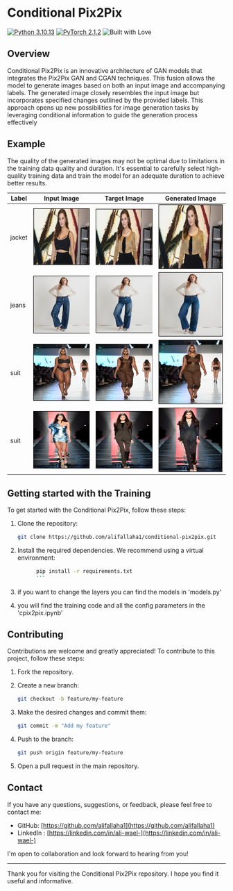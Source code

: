 # Conditional Pix2Pix
[![Python 3.10.13](https://img.shields.io/badge/python-3.10.13-blue.svg)](https://www.python.org/downloads/release/python-31013/)
[![PyTorch 2.1.2](https://img.shields.io/badge/pytorch-2.1.2-ee4c2c.svg)](https://pytorch.org/)
![Built with Love](https://img.shields.io/badge/built%20with-%E2%9D%A4-red.svg)

## Overview

Conditional Pix2Pix is an innovative architecture of GAN models that integrates the Pix2Pix GAN and CGAN techniques. This fusion allows the model to generate images based on both an input image and accompanying labels. The generated image closely resembles the input image but incorporates specified changes outlined by the provided labels. This approach opens up new possibilities for image generation tasks by leveraging conditional information to guide the generation process effectively

## Example
The quality of the generated images may not be optimal due to limitations in the training data quality and duration. It's essential to carefully select high-quality training data and train the model for an adequate duration to achieve better results.


| Label | Input Image | Target Image | Generated Image | 
|-------|-------------|-----------------|------------|
| jacket | ![Input Image 1](images/input1.png) |![Target Image 1](images/real1.png) | ![Generated Image 1](images/rse1.png) | 
| jeans | ![Input Image 2](images/input2.png) |![Target Image 2](images/real2.png) | ![Generated Image 2](images/rse2.png) | 
| suit | ![Input Image 3](images/input3.png) | ![Target Image 3](images/real3.png) | ![Generated Image 3](images/res3.png) | 
| suit | ![Input Image 4](images/input4.png) |  ![Target Image 4](images/real4.png) | ![Generated Image 4](images/res4.png) |



## Getting started with the Training 
To get started with the Conditional Pix2Pix, follow these steps:

1. Clone the repository:

      ```bash
      git clone https://github.com/alifallaha1/conditional-pix2pix.git
      ```

2. Install the required dependencies. We recommend using a virtual environment:
   ```bash
         pip install -r requirements.txt
         ```

3. if you want to change the layers you can find the models in 'models.py'

4. you will find the training code and all the config parameters in the 'cpix2pix.ipynb'

## Contributing

Contributions are welcome and greatly appreciated! To contribute to this project, follow these steps:

1. Fork the repository.

2. Create a new branch:

   ```bash
   git checkout -b feature/my-feature
   ```

3. Make the desired changes and commit them:
   
   ```bash
   git commit -m "Add my feature"
   ```

4. Push to the branch:
      
   ```bash
   git push origin feature/my-feature
   ```

5. Open a pull request in the main repository.


## Contact

If you have any questions, suggestions, or feedback, please feel free to contact me:

- GitHub: [https://github.com/alifallaha1](https://github.com/alifallaha1)
- LinkedIn : [https://linkedin.com/in/ali-wael-](https://linkedin.com/in/ali-wael-)

I'm open to collaboration and look forward to hearing from you!

---
Thank you for visiting the Conditional Pix2Pix repository. I hope you find it useful and informative.
